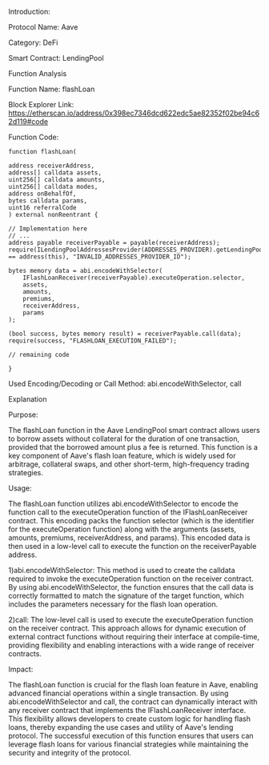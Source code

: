 Introduction:

Protocol Name: Aave

Category: DeFi

Smart Contract: LendingPool

Function Analysis

Function Name: flashLoan

Block Explorer Link: https://etherscan.io/address/0x398ec7346dcd622edc5ae82352f02be94c62d119#code

Function Code:

    function flashLoan(

    address receiverAddress,
    address[] calldata assets,
    uint256[] calldata amounts,
    uint256[] calldata modes,
    address onBehalfOf,
    bytes calldata params,
    uint16 referralCode
    ) external nonReentrant {

    // Implementation here
    // ...
    address payable receiverPayable = payable(receiverAddress);
    require(ILendingPoolAddressesProvider(ADDRESSES_PROVIDER).getLendingPool() == address(this), "INVALID_ADDRESSES_PROVIDER_ID");

    bytes memory data = abi.encodeWithSelector(
        IFlashLoanReceiver(receiverPayable).executeOperation.selector,
        assets,
        amounts,
        premiums,
        receiverAddress,
        params
    );

    (bool success, bytes memory result) = receiverPayable.call(data);
    require(success, "FLASHLOAN_EXECUTION_FAILED");

    // remaining code
   
    }


Used Encoding/Decoding or Call Method: abi.encodeWithSelector, call

Explanation

Purpose:

The flashLoan function in the Aave LendingPool smart contract allows users to borrow assets without collateral for the duration of one transaction, provided that the borrowed amount plus a fee is returned. This function is a key component of Aave's flash loan feature, which is widely used for arbitrage, collateral swaps, and other short-term, high-frequency trading strategies.

Usage:

The flashLoan function utilizes abi.encodeWithSelector to encode the function call to the executeOperation function of the IFlashLoanReceiver contract. This encoding packs the function selector (which is the identifier for the executeOperation function) along with the arguments (assets, amounts, premiums, receiverAddress, and params). This encoded data is then used in a low-level call to execute the function on the receiverPayable address.

1)abi.encodeWithSelector: This method is used to create the calldata required to invoke the executeOperation function on the receiver contract. By using abi.encodeWithSelector, the function ensures that the call data is correctly formatted to match the signature of the target function, which includes the parameters necessary for the flash loan operation.

2)call: The low-level call is used to execute the executeOperation function on the receiver contract. This approach allows for dynamic execution of external contract functions without requiring their interface at compile-time, providing flexibility and enabling interactions with a wide range of receiver contracts.

Impact:

The flashLoan function is crucial for the flash loan feature in Aave, enabling advanced financial operations within a single transaction. By using abi.encodeWithSelector and call, the contract can dynamically interact with any receiver contract that implements the IFlashLoanReceiver interface. This flexibility allows developers to create custom logic for handling flash loans, thereby expanding the use cases and utility of Aave's lending protocol. The successful execution of this function ensures that users can leverage flash loans for various financial strategies while maintaining the security and integrity of the protocol.


